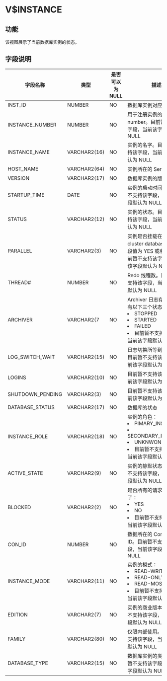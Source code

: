 V$INSTANCE 
===============================



**功能** 
---------------------------

该视图展示了当前数据库实例的状态。

**字段说明** 
-----------------------------



|     **字段名称**     |    **类型**    | **是否可以为 NULL** |                                                                                                           **描述**                                                                                                           |
|------------------|--------------|----------------|----------------------------------------------------------------------------------------------------------------------------------------------------------------------------------------------------------------------------|
| INST_ID          | NUMBER       | NO             | 数据库实例对应的 ID                                                                                                                                                                                                                |
| INSTANCE_NUMBER  | NUMBER       | NO             | 用于注册实例的 instance number。目前暂不支持该字段，当前该字段默认为 NULL                                                                                                                                                                            |
| INSTANCE_NAME    | VARCHAR2(16) | NO             | 实例的名字。目前暂不支持该字段，当前该字段默认为 NULL                                                                                                                                                                                              |
| HOST_NAME        | VARCHAR2(64) | NO             | 实例所在的 Server 地址                                                                                                                                                                                                            |
| VERSION          | VARCHAR2(17) | NO             | 数据库实例的版本                                                                                                                                                                                                                   |
| STARTUP_TIME     | DATE         | NO             | 实例的启动时间。目前暂不支持该字段，当前该字段默认为 NULL                                                                                                                                                                                            |
| STATUS           | VARCHAR2(12) | NO             | 实例的状态。目前暂不支持该字段，当前该字段默认为 NULL                                                                                                                                                                                              |
| PARALLEL         | VARCHAR2(3)  | NO             | 实例是否挂载在一个 cluster database 上，字段值为 YES 或者 NO。目前暂不支持该字段，当前该字段默认为 NULL                                                                                                                                                        |
| THREAD#          | NUMBER       | NO             | Redo 线程数。目前暂不支持该字段，当前该字段默认为 NULL                                                                                                                                                                                           |
| ARCHIVER         | VARCHAR2(7   | NO             | Archiver 日志存储状态，有以下三个状态： <li> STOPPED   <li> STARTED   <li> FAILED    <li>目前暂不支持该字段，当前该字段默认为 NULL   |
| LOG_SWITCH_WAIT  | VARCHAR2(15) | NO             | 日志切换所等到的事件。目前暂不支持该字段，当前该字段默认为 NULL                                                                                                                                                                                         |
| LOGINS           | VARCHAR2(10) | NO             | 目前暂不支持该字段，当前该字段默认为 NULL                                                                                                                                                                                                    |
| SHUTDOWN_PENDING | VARCHAR2(3)  | NO             | 目前暂不支持该字段，当前该字段默认为 NULL                                                                                                                                                                                                    |
| DATABASE_STATUS  | VARCHAR2(17) | NO             | 数据库的状态                                                                                                                                                                                                                     |
| INSTANCE_ROLE    | VARCHAR2(18) | NO             | 实例的角色： <li> PIMARY_INSTANCE   <li> SECONDARY_INSTANCE   <li> UNKNWON   <li> 目前暂不支持该字段，当前该字段默认为 NULL |
| ACTIVE_STATE     | VARCHAR2(9)  | NO             | 实例的静默状态。目前暂不支持该字段，当前该字段默认为 NULL                                                                                                                                                                                            |
| BLOCKED          | VARCHAR2(2)  | NO             | 是否所有的请求都被阻塞了： <li> YES   <li> NO   <li> 目前暂不支持该字段，当前该字段默认为 NULL                                                                   |
| CON_ID           | NUMBER       | NO             | 数据所在的 Container ID。目前暂不支持该字段，当前该字段默认为 NULL                                                                                                                                                                                 |
| INSTANCE_MODE    | VARCHAR2(11) | NO             | 实例的模式： <li> READ-WRITE   <li> READ-ONLY   <li> READ-MOSTLY   <li> 目前暂不支持该字段，当前该字段默认为 NULL           |
| EDITION          | VARCHAR2(7)  | NO             | 实例的商业版本。目前暂不支持该字段，当前该字段默认为 NULL                                                                                                                                                                                            |
| FAMILY           | VARCHAR2(80) | NO             | 仅限内部使用。目前暂不支持该字段，当前该字段默认为 NULL                                                                                                                                                                                             |
| DATABASE_TYPE    | VARCHAR2(15) | NO             | 数据库实例的类型。目前暂不支持该字段，当前该字段默认为 NULL                                                                                                                                                                                           |




